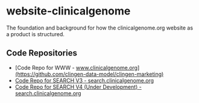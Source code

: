 # website-clinicalgenome
The foundation and background for how the clinicalgenome.org website as a product is structured.

## Code Repositories
- [Code Repo for WWW - www.clinicalgenome.org](https://github.com/clingen-data-model/clingen-marketing) 
- [Code Repo for SEARCH V3 - search.clinicalgenome.org](https://github.com/clingen-data-model/clingen-knowledge)   
- [Code Repo for SEARCH V4 (Under Development) - search.clinicalgenome.org](https://github.com/clingen-data-model/website-clinicalgenome-search)  


